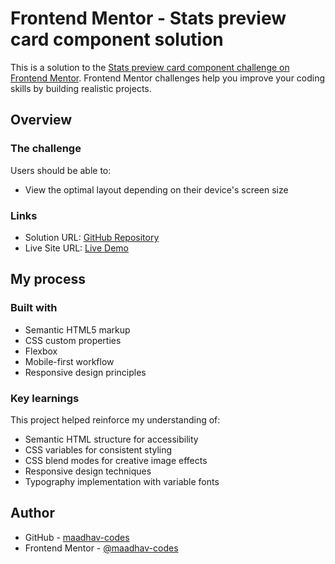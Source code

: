 # Frontend Mentor - Stats preview card component solution

This is a solution to the [Stats preview card component challenge on Frontend Mentor](https://www.frontendmentor.io/challenges/stats-preview-card-component-8JqbgoU62). Frontend Mentor challenges help you improve your coding skills by building realistic projects.

## Overview

### The challenge

Users should be able to:

- View the optimal layout depending on their device's screen size

### Links

- Solution URL: [GitHub Repository](https://github.com/maadhav-codes/fm-stats-preview-card-component-solution)
- Live Site URL: [Live Demo](https://maadhav-codes.github.io/fm-stats-preview-card-component-solution/)

## My process

### Built with

- Semantic HTML5 markup
- CSS custom properties
- Flexbox
- Mobile-first workflow
- Responsive design principles

### Key learnings

This project helped reinforce my understanding of:

- Semantic HTML structure for accessibility
- CSS variables for consistent styling
- CSS blend modes for creative image effects
- Responsive design techniques
- Typography implementation with variable fonts

## Author

- GitHub - [maadhav-codes](https://github.com/maadhav-codes)
- Frontend Mentor - [@maadhav-codes](https://www.frontendmentor.io/profile/maadhav-codes)
